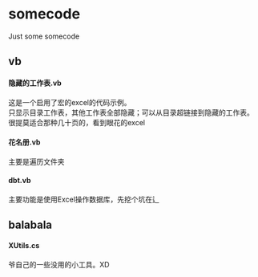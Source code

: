 # somecode
Just some somecode

## vb
#### 隐藏的工作表.vb
这是一个启用了宏的excel的代码示例。  
只显示目录工作表，其他工作表全部隐藏；可以从目录超链接到隐藏的工作表。  
很提莫适合那种几十页的，看到眼花的excel  

#### 花名册.vb
主要是遍历文件夹

#### dbt.vb
主要功能是使用Excel操作数据库，先挖个坑在辶

## balabala
#### XUtils.cs
爷自己的一些没用的小工具。XD
